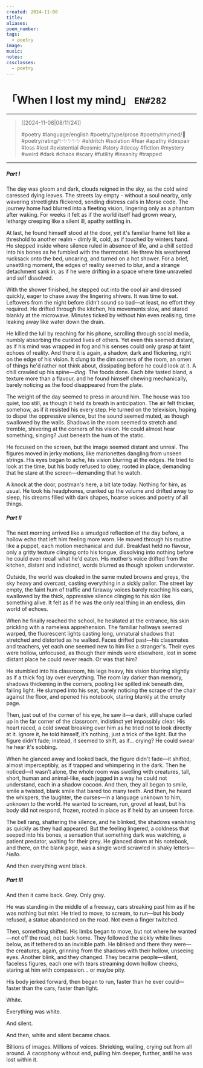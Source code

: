 ```yaml
---
created: 2024-11-08
title:
aliases:
poem_number:
tags:
  - poetry
image:
music:
notes:
cssclasses:
  - poetry
---
```

# 「When I lost my mind」 `EN#282`

---

> [[2024-11-08|08/11/24]]
> 
> #poetry 
> #language/english 
> #poetry/type/prose
> #poetry/rhymed/🔴 
> #poetry/rating/✨✨✨✨✨ 
> #eldritch #isolation #fear #apathy #despair #loss #lost #existential #cosmic #story #decay #fiction #mystery #weird #dark #chaos #scary #futility #insanity #trapped 

---

##### Part I

The day was gloom and dark, clouds reigned in the sky, as the cold wind caressed dying leaves. The streets lay empty - without a soul nearby, only wavering streetlights flickered, sending distress calls in Morse code. The journey home had blurred into a fleeting vision, lingering only as a phantom after waking. For weeks it felt as if the world itself had grown weary, lethargy creeping like a silent ill, apathy settling in.

At last, he found himself stood at the door, yet it's familiar frame felt like a threshold to another realm - dimly lit, cold, as if touched by winters hand. He stepped inside where silence ruled in absence of life, and a chill settled into his bones as he fumbled with the thermostat. He threw his weathered rucksack onto the bed, uncaring, and turned on a hot shower. For a brief, unsettling moment, the edges of reality seemed to blur, and a strange detachment sank in, as if he were drifting in a space where time unraveled and self dissolved.

With the shower finished, he stepped out into the cool air and dressed quickly, eager to chase away the lingering shivers. It was time to eat. Leftovers from the night before didn’t sound so bad—at least, no effort they required. He drifted through the kitchen, his movements slow, and stared blankly at the microwave. Minutes ticked by without him even realising, time leaking away like water down the drain.

He killed the lull by reaching for his phone, scrolling through social media, numbly absorbing the curated lives of others. Yet even this seemed distant, as if his mind was wrapped in fog and his senses could only grasp at faint echoes of reality. And there it is again, a shadow, dark and flickering, right on the edge of his vision. It clung to the dim corners of the room, an omen of things he'd rather not think about, dissipating before he could look at it. A chill crawled up his spine—*ding*. The foods done. Each bite tasted bland, a texture more than a flavour, and he found himself chewing mechanically, barely noticing as the food disappeared from the plate.

The weight of the day seemed to press in around him. The house was too quiet, too still, as though it held its breath in anticipation. The air felt thicker, somehow, as if it resisted his every step. He turned on the television, hoping to dispel the oppressive silence, but the sound seemed muted, as though swallowed by the walls. Shadows in the room seemed to stretch and tremble, shivering at the corners of his vision. He could almost hear something, singing? Just beneath the hum of the static.

He focused on the screen, but the image seemed distant and unreal. The figures moved in jerky motions, like marionettes dangling from unseen strings. His eyes began to ache, his vision blurring at the edges. He tried to look at the time, but his body refused to obey, rooted in place, demanding that he stare at the screen—demanding that he watch.

A knock at the door, postman's here, a bit late today. Nothing for him, as usual. He took his headphones, cranked up the volume and drifted away to sleep, his dreams filled with dark shapes, hoarse voices and poetry of all things.

##### Part II

The next morning arrived like a smudged reflection of the day before, a hollow echo that left him feeling more worn. He moved through his routine like a puppet, each motion mechanical and dull. Breakfast held no flavour, only a gritty texture clinging onto his tongue, dissolving into nothing before he could even recall what he'd eaten. His mother’s voice drifted from the kitchen, distant and indistinct, words blurred as though spoken underwater.

Outside, the world was cloaked in the same muted browns and greys, the sky heavy and overcast, casting everything in a sickly pallor. The street lay empty, the faint hum of traffic and faraway voices barely reaching his ears, swallowed by the thick, oppressive silence clinging to his skin like something alive. It felt as if he was the only real thing in an endless, dim world of echoes.

When he finally reached the school, he hesitated at the entrance, his skin prickling with a nameless apprehension. The familiar hallways seemed warped, the fluorescent lights casting long, unnatural shadows that stretched and distorted as he walked. Faces drifted past—his classmates and teachers, yet each one seemed new to him like a stranger's. Their eyes were hollow, unfocused, as though their minds were elsewhere, lost in some distant place he could never reach. Or was that him?

He stumbled into his classroom, his legs heavy, his vision blurring slightly as if a thick fog lay over everything. The room lay darker than memory, shadows thickening in the corners, pooling like spilled ink beneath dim, failing light. He slumped into his seat, barely noticing the scrape of the chair against the floor, and opened his notebook, staring blankly at the empty page.

Then, just out of the corner of his eye, he saw it—a dark, still shape curled up in the far corner of the classroom, indistinct yet impossibly clear. His heart raced, a cold sweat breaking over him as he tried not to look directly at it. Ignore it, he told himself, it’s nothing, just a trick of the light. But the figure didn’t fade; instead, it seemed to shift, as if... crying? He could swear he hear it's sobbing.

When he glanced away and looked back, the figure didn't fade—it shifted, almost imperceptibly, as if trapped and whimpering in the dark. Then he noticed—it wasn’t alone, the whole room was swelling with creatures, tall, short, human and animal-like, each jagged in a way he could not understand, each in a shadow cocoon. And then, they all began to smile, smile a twisted, blank smile that bared too many teeth. And then, he heard the whispers, the laughter, the curses—in a language unknown to him, unknown to the world. He wanted to scream, run, grovel at least, but his body did not respond, frozen, rooted in place as if held by an unseen force.

The bell rang, shattering the silence, and he blinked, the shadows vanishing as quickly as they had appeared. But the feeling lingered, a coldness that seeped into his bones, a sensation that something dark was watching, a patient predator, waiting for their prey. He glanced down at his notebook, and there, on the blank page, was a single word scrawled in shaky letters—*Hello*.

And then everything went black.

##### Part III

And then it came back. Grey. Only grey.

He was standing in the middle of a freeway, cars streaking past him as if he was nothing but mist. He tried to move, to scream, to run—but his body refused, a statue abandoned on the road. Not even a finger twitched.

Then, something shifted. His limbs began to move, but not where he wanted—not off the road, not back home. They followed the sickly white lines below, as if tethered to an invisible path. He blinked and there they were—the creatures, again, grinning from the shadows with their hollow, unseeing eyes. Another blink, and they changed. They became people—silent, faceless figures, each one with tears streaming down hollow cheeks, staring at him with compassion… or maybe pity.

His body jerked forward, then began to run, faster than he ever could—faster than the cars, faster than light.

White.

Everything was white.

And silent.

And then, white and silent became chaos.

Billions of images. Millions of voices. Shrieking, wailing, crying out from all around. A cacophony without end, pulling him deeper, further, antil he was lost within it.